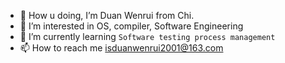 - 👋 How u doing, I’m Duan Wenrui from Chi.
- 👀 I’m interested in OS, compiler, Software Engineering
- 🌱 I’m currently learning `Software testing process management`
- 📫 How to reach me isduanwenrui2001@163.com

<!---
dwr2001/dwr2001 is a ✨ special ✨ repository because its `README.md` (this file) appears on your GitHub profile.
You can click the Preview link to take a look at your changes.
--->
